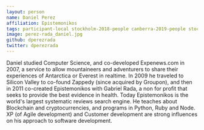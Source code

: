 ```yaml
---
layout: person
name: Daniel Perez
affiliation: Epistemonikos
tags: participant-local stockholm-2018-people canberra-2019-people stockholm-2018-local canberra-2019-local
image: perez-rada_daniel.jpg
github: dperezrada
twitter: dperezrada
---
```

Daniel studied Computer Science, and co-developed Expenews.com in 2007, a service to allow mountaineers and adventurers to share their experiences of Antarctica or Everest in realtime. In 2009 he traveled to Silicon Valley to co-found Zappedy (since acquired by Groupon), and then in 2011 co-created Epistemonikos with Gabriel Rada, a non for profit that seeks to provide the best evidence in health. Today Epistemonikos is the world's largest systematic reviews search engine. He teaches about Blockchain and cryptocurrencies, and programs in Python, Ruby and Node. XP (of Agile development) and Customer development are strong influences on his approach to software development.